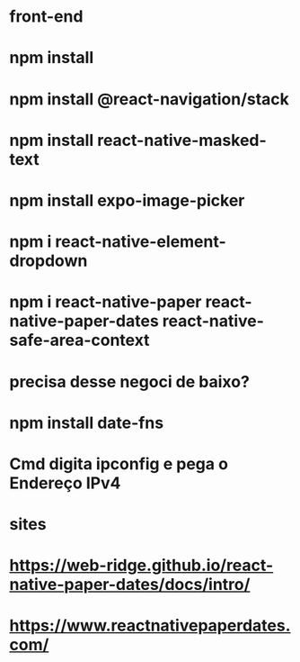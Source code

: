 # front-end
# npm install
# npm install @react-navigation/stack
# npm install react-native-masked-text
# npm install expo-image-picker
# npm i react-native-element-dropdown
# npm i react-native-paper react-native-paper-dates react-native-safe-area-context


# precisa desse negoci de baixo?
# npm install date-fns





# Cmd digita ipconfig e pega o  Endereço IPv4
#  sites
#  https://web-ridge.github.io/react-native-paper-dates/docs/intro/
#  https://www.reactnativepaperdates.com/
        